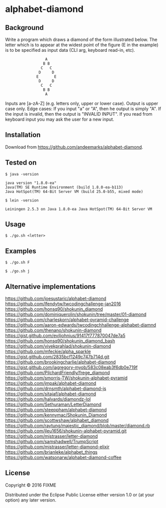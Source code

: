 # alphabet-diamond

## Background

Write a program which draws a diamond of the form illustrated below. The letter which is to appear at the widest point of the figure (E in the example) is to be specified as input data (CLI arg, keyboard read-in, etc).

                      A
                     B B
                    C   C
                   D     D
                  E       E
                   D     D
                    C   C
                     B B
                      A

Inputs are [a-zA-Z] (e.g. letters only, upper or lower case). Output is upper case only.
Edge cases:
If you input "a" or "A", then he output is simply "A".
If the input is invalid, then the output is "INVALID INPUT". If you read from keyboard input you may ask the user for a new input.

## Installation

Download from https://github.com/andeemarks/alphabet-diamond.

## Tested on

	$ java -version

	java version "1.8.0-ea"
	Java(TM) SE Runtime Environment (build 1.8.0-ea-b113)
	Java HotSpot(TM) 64-Bit Server VM (build 25.0-b55, mixed mode)

	$ lein -version

	Leiningen 2.5.3 on Java 1.8.0-ea Java HotSpot(TM) 64-Bit Server VM

## Usage

    $ ./go.sh <letter>

## Examples

    $ ./go.sh F

    $ ./go.sh j

## Alternative implementations

https://github.com/joesustaric/alphabet-diamond
https://github.com/lfendytw/twcodingchallenge-jan2016
https://github.com/honsq90/shokunin_diamond
https://github.com/dominiquerolin/shokunin/tree/master/01-diamond
https://github.com/charleskorn/alphabet-pyramid-challenge
https://github.com/aaron-edwards/twcodingchhallenge-alphabet-diamnd
https://github.com/thenano/shokunin-diamond
https://gist.github.com/eviljohnius/91417f777870047de7a5
https://github.com/honsq90/shokunin_diamond_bash
https://github.com/vivekprahlad/shokunin-diamond
https://github.com/mfeckie/alpha_sparkle
https://gist.github.com/2835bcf1249c747b714d.git
https://github.com/brookingcharlie/alphabet-diamond
https://gist.github.com/jagregory-myob/583c08eab3f6db0e719f
https://github.com/PilchardFriendly/frege_diamond
https://github.com/smorris-TW/shokunin-alphabet-pyramid
https://github.com/jmpak/alphabet-diamond
https://github.com/drnsmth/alphabet-diamond-js
https://github.com/sitajaf/alphabet-diamond
https://github.com/halvards/diamondz-lol
https://github.com/Sethuraman/LetterDiamond
https://github.com/steeppham/alphabet-diamond
https://github.com/kennymac/Shokunin_Diamond
https://github.com/scottwshaw/alphabet_diamond
https://github.com/raytung/majestic_diamond/blob/master/diamond.rb
https://github.com/jleu1656/shokunin-alphabet-pyramid.git
https://github.com/mjstrasser/letter-diamond
https://github.com/samshadwell/TrumpScript
https://github.com/mjstrasser/letter-diamond-elixir
https://github.com/brianleke/alphabet_things
https://github.com/watsonarw/alphabet-diamond-coffee


## License

Copyright © 2016 FIXME

Distributed under the Eclipse Public License either version 1.0 or (at
your option) any later version.
